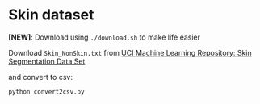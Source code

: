 # Skin dataset

**[NEW]**: Download using `./download.sh` to make life easier

Download `Skin_NonSkin.txt` from [UCI Machine Learning Repository: Skin Segmentation Data Set](https://archive.ics.uci.edu/ml/datasets/skin+segmentation)

and convert to csv:

```bash
python convert2csv.py
```